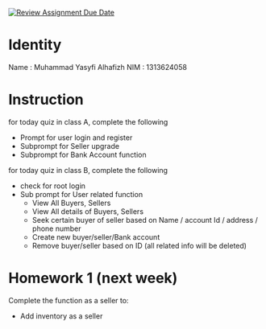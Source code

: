 [![Review Assignment Due Date](https://classroom.github.com/assets/deadline-readme-button-22041afd0340ce965d47ae6ef1cefeee28c7c493a6346c4f15d667ab976d596c.svg)](https://classroom.github.com/a/aJA6t8UG)
# Identity
Name : Muhammad Yasyfi Alhafizh
NIM  : 1313624058

# Instruction 
for today quiz in class A, complete the following
- Prompt for user login and register
- Subprompt for Seller upgrade
- Subprompt for Bank Account function

for today quiz in class B, complete the following
- check for root login
- Sub prompt for User related function
    - View All Buyers, Sellers
    - View All details of Buyers, Sellers
    - Seek certain buyer of seller based on Name / account Id / address / phone number
    - Create new buyer/seller/Bank account
    - Remove buyer/seller based on ID (all related info will be deleted)

# Homework 1 (next week)
Complete the function as a seller to:
- Add inventory as a seller